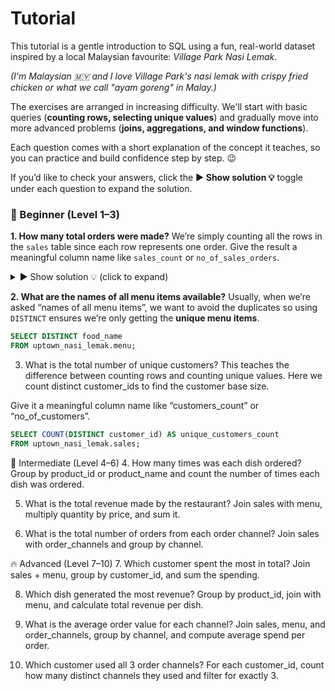 # Tutorial 

This tutorial is a gentle introduction to SQL using a fun, real-world dataset inspired by a local Malaysian favourite: *Village Park Nasi Lemak*. 

*(I'm Malaysian 🇲🇾 and I love Village Park's nasi lemak with crispy fried chicken or what we call "ayam goreng" in Malay.)*

The exercises are arranged in increasing difficulty. We'll start with basic queries (**counting rows, selecting unique values**) and gradually move into more advanced problems (**joins, aggregations, and window functions**). 

Each question comes with a short explanation of the concept it teaches, so you can practice and build confidence step by step. 😉

If you’d like to check your answers, click the **▶️ Show solution 💡** toggle under each question to expand the solution. 

### 🌱 Beginner (Level 1–3)

**1. How many total orders were made?**
We’re simply counting all the rows in the `sales` table since each row represents one order. Give the result a meaningful column name like `sales_count` or `no_of_sales_orders`. 

<details> 
<summary> ▶️ Show solution 💡 (click to expand) </summary>
<br>
```sql
SELECT COUNT(*) AS sales_count
FROM uptown_nasi_lemak.sales;
```

</details>

**2. What are the names of all menu items available?**
Usually, when we’re asked “names of all menu items”, we want to avoid the duplicates so using `DISTINCT` ensures we’re only getting the **unique menu items**.

```sql
SELECT DISTINCT food_name
FROM uptown_nasi_lemak.menu;
```

3. What is the total number of unique customers?
This teaches the difference between counting rows and counting unique values. Here we count distinct customer_ids to find the customer base size.

Give it a meaningful column name like “customers_count” or “no_of_customers”.

```sql
SELECT COUNT(DISTINCT customer_id) AS unique_customers_count
FROM uptown_nasi_lemak.sales;
```

🍜 Intermediate (Level 4–6)
4. How many times was each dish ordered?
Group by product_id or product_name and count the number of times each dish was ordered.

5. What is the total revenue made by the restaurant?
Join sales with menu, multiply quantity by price, and sum it.

6. What is the total number of orders from each order channel?
Join sales with order_channels and group by channel.

🔥 Advanced (Level 7–10)
7. Which customer spent the most in total?
Join sales + menu, group by customer_id, and sum the spending.

8. Which dish generated the most revenue?
Group by product_id, join with menu, and calculate total revenue per dish.

9. What is the average order value for each channel?
Join sales, menu, and order_channels, group by channel, and compute average spend per order.

10. Which customer used all 3 order channels?
For each customer_id, count how many distinct channels they used and filter for exactly 3.

